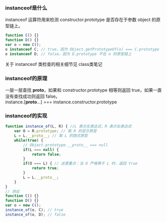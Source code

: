 ### instanceof是什么
instanceof 运算符用来检测 constructor.prototype 是否存在于参数 object 的原型链上。
```js
function C() {}
function D() {}
var o = new C();
o instanceof C; // true，因为 Object.getPrototypeOf(o) === C.prototype
o instanceof D; // false，因为 D.prototype 不在 o 的原型链上
```
关于 instanceof 类检查的相关细节见 class类笔记
### instanceof的原理
一层一层查找 __proto__，如果和 constructor.prototype 相等则返回 true，如果一直没有查找成功则返回 false。  
instance.[__proto__...] === instance.constructor.prototype

### instanceof的实现
```js
function instance_of(L, R) { //L 表示左表达式，R 表示右表达式
    var O = R.prototype; // 取 R 的显示原型
    L = L.__proto__; // 取 L 的隐式原型
    while(true) {
        // Object.prototype.__proto__ === null
        if(L === null) {
            return false;
        }
        if(O === L) { // 这里重点：当 O 严格等于 L 时，返回 true 
            return true;
        }
        L = L.__proto__;
    }
}
// 测试
function C() {}
function D() {}
var o = new C();
instance_of(o, C); // true
instance_of(o, D); // false
```